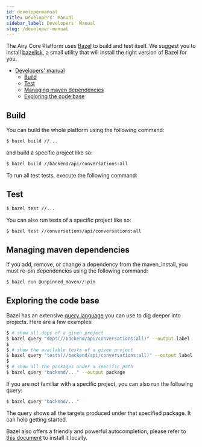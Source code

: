 ```yaml
---
id: developermanual
title: Developers' Manual
sidebar_label: Developers' Manual
slug: /developer-manual
---
```


The Airy Core Platform uses [Bazel](https://bazel.build/) to build and test
itself. We suggest you to install
[bazelisk](https://github.com/bazelbuild/bazelisk), a small utility that will
install the right version of Bazel for you.

- [Developers' manual](#developers-manual)
  - [Build](#build)
  - [Test](#test)
  - [Managing maven dependencies](#managing-maven-dependencies)
  - [Exploring the code base](#exploring-the-code-base)

## Build

You can build the whole platform using the following command:

```sh
$ bazel build //...
```

and build a specific project like so:

```sh
$ bazel build //backend/api/conversations:all
```

To run all test tests, execute the following command:

## Test

```sh
$ bazel test //...
```

You can also run tests of a specific project like so:

```sh
$ bazel test //conversations/api/conversations:all
```

## Managing maven dependencies

If you add, remove, or change a dependency from the maven_install, you must
re-pin dependencies using the following command:

```sh
$ bazel run @unpinned_maven//:pin
```

## Exploring the code base

Bazel has an extensive [query
language](https://docs.bazel.build/versions/master/query.html) you can use to
dig deeper into projects. Here are a few examples:

```sh
$ # show all deps of a given project
$ bazel query "deps(//backend/api/conversations:all)" --output label
$
$ # show the available tests of a given project
$ bazel query "tests(//backend/api/conversations:all)" --output label
$
$ # show all the packages under a specific path
$ bazel query "backend/..." --output package
```

If you are not familiar with a specific project, you can also run the following
query:

```sh
$ bazel query "backend/..."
```

The query shows all the targets produced under that specified package. It can
help getting started.

Bazel also offers a friendly and powerful autocompletion, please refer to [this
document](https://github.com/bazelbuild/bazel/blob/master/site/docs/completion.md)
to install it locally.
